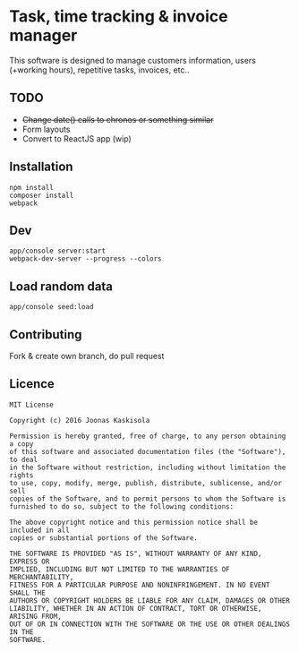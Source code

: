 # Task, time tracking & invoice manager

This software is designed to manage customers information, users (+working hours), repetitive tasks, invoices, etc..

## TODO
- <s>Change date() calls to chronos or something similar</s>
- Form layouts
- Convert to ReactJS app (wip)

## Installation

```
npm install
composer install
webpack
```

## Dev

```
app/console server:start
webpack-dev-server --progress --colors
```

## Load random data

```
app/console seed:load
```

## Contributing

Fork & create own branch, do pull request

## Licence

```
MIT License

Copyright (c) 2016 Joonas Kaskisola

Permission is hereby granted, free of charge, to any person obtaining a copy
of this software and associated documentation files (the "Software"), to deal
in the Software without restriction, including without limitation the rights
to use, copy, modify, merge, publish, distribute, sublicense, and/or sell
copies of the Software, and to permit persons to whom the Software is
furnished to do so, subject to the following conditions:

The above copyright notice and this permission notice shall be included in all
copies or substantial portions of the Software.

THE SOFTWARE IS PROVIDED "AS IS", WITHOUT WARRANTY OF ANY KIND, EXPRESS OR
IMPLIED, INCLUDING BUT NOT LIMITED TO THE WARRANTIES OF MERCHANTABILITY,
FITNESS FOR A PARTICULAR PURPOSE AND NONINFRINGEMENT. IN NO EVENT SHALL THE
AUTHORS OR COPYRIGHT HOLDERS BE LIABLE FOR ANY CLAIM, DAMAGES OR OTHER
LIABILITY, WHETHER IN AN ACTION OF CONTRACT, TORT OR OTHERWISE, ARISING FROM,
OUT OF OR IN CONNECTION WITH THE SOFTWARE OR THE USE OR OTHER DEALINGS IN THE
SOFTWARE.
```
